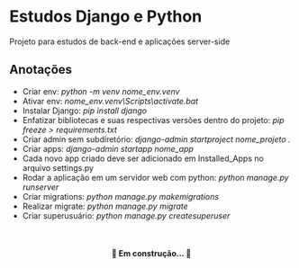 <h1>Estudos Django e Python</h1>
<p>Projeto para estudos de back-end e aplicações server-side</p>
<h2>Anotações</h2>
<ul>
    <li>Criar env: <i>python -m venv nome_env.venv</i></li>
    <li>Ativar env: <i>nome_env.venv\Scripts\activate.bat</i>
    <li>Instalar Django: <i>pip install django</i></li>
    <li>Enfatizar bibliotecas e suas respectivas versões dentro do projeto: <i>pip freeze > requirements.txt</i></li>
    <li>Criar admin sem subdiretório: <i>django-admin startproject nome_projeto .</i></li>
    <li>Criar apps: <i>django-admin startapp nome_app</i></li>
    <li>Cada novo app criado deve ser adicionado em Installed_Apps no arquivo settings.py</li>
    <li>Rodar a aplicação em um servidor web com python: <i>python manage.py runserver</i></li>
    <li>Criar migrations: <i>python manage.py makemigrations</i></li>
    <li>Realizar migrate: <i>python manage.py migrate</i></li>
    <li>Criar superusuário: <i>python manage.py createsuperuser</i></li>
</ul>
</br>
<h4 align="center">🚧  Em construção...  🚧</h4>
